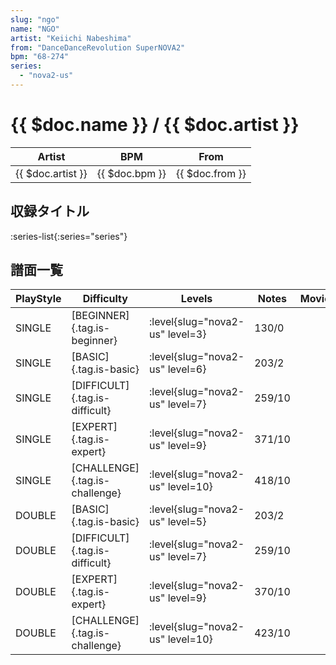 ```yaml
---
slug: "ngo"
name: "NGO"
artist: "Keiichi Nabeshima"
from: "DanceDanceRevolution SuperNOVA2"
bpm: "68-274"
series:
  - "nova2-us"
---
```


# {{ $doc.name }} / {{ $doc.artist }}

|Artist|BPM|From|
|------|---|----|
|{{ $doc.artist }}|{{ $doc.bpm }}|{{ $doc.from }}|

## 収録タイトル

:series-list{:series="series"}

## 譜面一覧

|PlayStyle|Difficulty|Levels|Notes|Movie|
|---------|----------|------|-----|-----|
|SINGLE|[BEGINNER]{.tag.is-beginner}|<div class="field is-grouped is-grouped-multiline">:level{slug="nova2-us" level=3}</div>|130/0||
|SINGLE|[BASIC]{.tag.is-basic}|<div class="field is-grouped is-grouped-multiline">:level{slug="nova2-us" level=6}</div>|203/2||
|SINGLE|[DIFFICULT]{.tag.is-difficult}|<div class="field is-grouped is-grouped-multiline">:level{slug="nova2-us" level=7}</div>|259/10||
|SINGLE|[EXPERT]{.tag.is-expert}|<div class="field is-grouped is-grouped-multiline">:level{slug="nova2-us" level=9}</div>|371/10||
|SINGLE|[CHALLENGE]{.tag.is-challenge}|<div class="field is-grouped is-grouped-multiline">:level{slug="nova2-us" level=10}</div>|418/10||
|DOUBLE|[BASIC]{.tag.is-basic}|<div class="field is-grouped is-grouped-multiline">:level{slug="nova2-us" level=5}</div>|203/2||
|DOUBLE|[DIFFICULT]{.tag.is-difficult}|<div class="field is-grouped is-grouped-multiline">:level{slug="nova2-us" level=7}</div>|259/10||
|DOUBLE|[EXPERT]{.tag.is-expert}|<div class="field is-grouped is-grouped-multiline">:level{slug="nova2-us" level=9}</div>|370/10||
|DOUBLE|[CHALLENGE]{.tag.is-challenge}|<div class="field is-grouped is-grouped-multiline">:level{slug="nova2-us" level=10}</div>|423/10||
